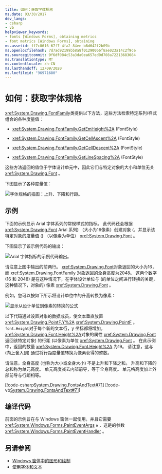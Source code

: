 ```yaml
---
title: 如何：获取字体规格
ms.date: 03/30/2017
dev_langs:
- csharp
- vb
helpviewer_keywords:
- fonts [Windows Forms], obtaining metrics
- font metrics [Windows Forms], obtaining
ms.assetid: ff7c0616-67f7-4fa2-84ee-b8d642f2b09b
ms.openlocfilehash: 7d7ad92199bb8a8f01290066f8ae023a14c2f9ce
ms.sourcegitcommit: 9f6df084c53a3da0ea657ed0d708a72213683084
ms.translationtype: MT
ms.contentlocale: zh-CN
ms.lasthandoff: 12/09/2020
ms.locfileid: "96971680"
---
```

# <a name="how-to-obtain-font-metrics"></a>如何：获取字体规格
<xref:System.Drawing.FontFamily>类提供以下方法，这些方法检索特定系列/样式组合的各种度量值：  
  
- <xref:System.Drawing.FontFamily.GetEmHeight%2A> (FontStyle)   
  
- <xref:System.Drawing.FontFamily.GetCellAscent%2A> (FontStyle)   
  
- <xref:System.Drawing.FontFamily.GetCellDescent%2A> (FontStyle)   
  
- <xref:System.Drawing.FontFamily.GetLineSpacing%2A> (FontStyle)   
  
 这些方法返回的值位于字体设计单元中，因此它们与特定对象的大小和单位无关 <xref:System.Drawing.Font> 。  
  
 下图显示了各种度量值：
  
 ![字体规格的插图：上升、下降和行距。](./media/how-to-obtain-font-metrics/various-font-metrics.png)  
  
## <a name="example"></a>示例  
 下面的示例显示 Arial 字体系列的常规样式的指标。 此代码还会根据 <xref:System.Drawing.Font> Arial 系列) （大小为16像素）创建对象 (，并显示该特定对象的度量值 () （以像素为单位） <xref:System.Drawing.Font> 。  
  
 下图显示了该示例代码的输出：
  
 ![Arial 字体指标的示例代码输出。](./media/how-to-obtain-font-metrics/example-output-code-arial-font.png)  
  
 请注意上图中输出的前两行。 <xref:System.Drawing.Font>对象返回的大小为16，而 <xref:System.Drawing.FontFamily> 对象返回的全身高度为2048。 这两个数字 (16 和 2048) 是在这种情况下，在字体设计单位与 (的单位之间进行转换的关键，这种情况下，对象的) 像素 <xref:System.Drawing.Font> 。  
  
 例如，您可以按如下所示将设计单位中的升高转换为像素：  
  
 ![显示从设计单位到像素的转换的公式](./media/how-to-obtain-font-metrics/convert-font-units-example.png)  
  
 以下代码通过设置对象的数据成员，使文本垂直放置 <xref:System.Drawing.PointF.Y%2A> <xref:System.Drawing.PointF> 。 `font.Height`对于每个新的文本行，y 坐标都将增加。 <xref:System.Drawing.Font.Height%2A>对象的属性 <xref:System.Drawing.Font> 返回该特定对象) 的行距 (以像素为单位 <xref:System.Drawing.Font> 。 在此示例中，返回的数量 <xref:System.Drawing.Font.Height%2A> 为19。 请注意，这与 (向上舍入到) 通过将行距度量值转换为像素获得的整数。  
  
 请注意，全身高度 (也称为大小或全身大小) 不是上升和下降之和。 升高和下降的总和称为单元高度。 单元高度减去内部前导，等于全身高度。 单元格高度加上外部前导与行距相等。  
  
 [!code-csharp[System.Drawing.FontsAndText#71](~/samples/snippets/csharp/VS_Snippets_Winforms/System.Drawing.FontsAndText/CS/Class1.cs#71)]
 [!code-vb[System.Drawing.FontsAndText#71](~/samples/snippets/visualbasic/VS_Snippets_Winforms/System.Drawing.FontsAndText/VB/Class1.vb#71)]  
  
## <a name="compiling-the-code"></a>编译代码  
 前面的示例旨在与 Windows 窗体一起使用，并且它需要 <xref:System.Windows.Forms.PaintEventArgs> `e` ，这是的参数 <xref:System.Windows.Forms.PaintEventHandler> 。  
  
## <a name="see-also"></a>另请参阅

- [Windows 窗体中的图形和绘制](graphics-and-drawing-in-windows-forms.md)
- [使用字体和文本](using-fonts-and-text.md)
